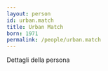 ```yaml
---
layout: person
id: urban.match
title: Urban Match
born: 1971
permalink: /people/urban.match
---
```


Dettagli della persona 